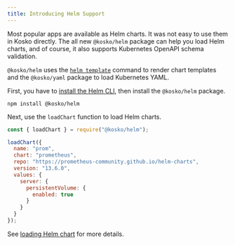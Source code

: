 ```yaml
---
title: Introducing Helm Support
---
```


Most popular apps are available as Helm charts. It was not easy to use them in Kosko directly. The all new `@kosko/helm` package can help you load Helm charts, and of course, it also supports Kubernetes OpenAPI schema validation.

`@kosko/helm` uses the [`helm template`](https://helm.sh/docs/helm/helm_template/) command to render chart templates and the `@kosko/yaml` package to load Kubernetes YAML.

First, you have to [install the Helm CLI](https://helm.sh/docs/intro/install/), then install the `@kosko/helm` package.

```shell
npm install @kosko/helm
```

Next, use the `loadChart` function to load Helm charts.

```js
const { loadChart } = require("@kosko/helm");

loadChart({
  name: "prom",
  chart: "prometheus",
  repo: "https://prometheus-community.github.io/helm-charts",
  version: "13.6.0",
  values: {
    server: {
      persistentVolume: {
        enabled: true
      }
    }
  }
});
```

See [loading Helm chart](/docs/loading-helm-chart) for more details.
